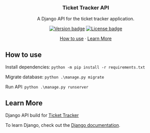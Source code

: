 <h3 align="center">
	Ticket Tracker API
</h3>

<p align="center">
    A Django API for the ticket tracker application.
</p>

<p align="center">	
	<a href="https://github.com/TheMiracleWorkers/ticket-api/tags"><img src="https://img.shields.io/badge/release-v1-blue" alt="Version badge"></a>
	<a href="https://github.com/TheMiracleWorkers/ticket-api/blob/master/LICENSE"><img src="https://img.shields.io/badge/license-MIT-green.svg" alt="License badge"></a>
</p>

<p align="center">
    <a href="#how-to-use">How to use</a>
    ·
    <a href="#learn-more">Learn More</a>
 </p>

## How to use

Install dependencies: `python -m pip install -r requirements.txt`

Migrate database: `python .\manage.py migrate`

Run API: `python .\manage.py runserver`

## Learn More

Django API build for [Ticket Tracker](https://github.com/TheMiracleWorkers/ticket-tracker/)

To learn Django, check out the [Django documentation](https://www.djangoproject.com/).
